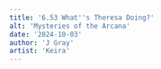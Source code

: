 ```yaml
---
title: '6.53 What''s Theresa Doing?'
alt: 'Mysteries of the Arcana'
date: '2024-10-03'
author: 'J Gray'
artist: 'Keira'
---
```

